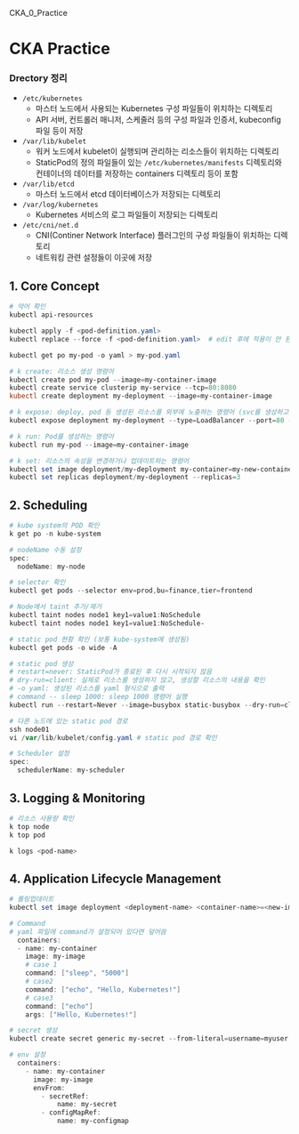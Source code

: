 CKA_0_Practice

# CKA Practice

### Drectory 정리
- `/etc/kubernetes`
  - 마스터 노드에서 사용되는 Kubernetes 구성 파일들이 위치하는 디렉토리
  - API 서버, 컨트롤러 매니저, 스케줄러 등의 구성 파일과 인증서, kubeconfig 파일 등이 저장
- `/var/lib/kubelet`
  - 워커 노드에서 kubelet이 실행되며 관리하는 리소스들이 위치하는 디렉토리
  - StaticPod의 정의 파일들이 있는 `/etc/kubernetes/manifests` 디렉토리와 컨테이너의 데이터를 저장하는 containers 디렉토리 등이 포함
- `/var/lib/etcd`
  - 마스터 노드에서 etcd 데이터베이스가 저장되는 디렉토리
- `/var/log/kubernetes`
  - Kubernetes 서비스의 로그 파일들이 저장되는 디렉토리
- `/etc/cni/net.d`
  - CNI(Continer Network Interface) 플러그인의 구성 파일들이 위치하는 디렉토리
  - 네트워킹 관련 설정들이 이곳에 저장

## 1. Core Concept

```powershell
# 약어 확인
kubectl api-resources

kubectl apply -f <pod-definition.yaml>
kubectl replace --force -f <pod-definition.yaml>  # edit 후에 적용이 안 된 /tmp/ 파일 대상

kubectl get po my-pod -o yaml > my-pod.yaml

# k create: 리소스 생성 명령어
kubectl create pod my-pod --image=my-container-image
kubectl create service clusterip my-service --tcp=80:8080
kubectl create deployment my-deployment --image=my-container-image

# k expose: deploy, pod 등 생성된 리소스를 외부에 노출하는 명령어 (svc를 생성하고, 외부 Pod와 매핑)
kubectl expose deployment my-deployment --type=LoadBalancer --port=80 --target-port=8080

# k run: Pod를 생성하는 명령어 
kubectl run my-pod --image=my-container-image

# k set: 리소스의 속성을 변경하거나 업데이트하는 명령어
kubectl set image deployment/my-deployment my-container=my-new-container-image
kubectl set replicas deployment/my-deployment --replicas=3
```

## 2. Scheduling

```powershell
# kube system의 POD 확인
k get po -n kube-system

# nodeName 수동 설정
spec:
  nodeName: my-node

# selector 확인
kubectl get pods --selector env=prod,bu=finance,tier=frontend

# Node에서 taint 추가/제거
kubectl taint nodes node1 key1=value1:NoSchedule
kubectl taint nodes node1 key1=value1:NoSchedule-

# static pod 현황 확인 (보통 kube-system에 생성됨)
kubectl get pods -o wide -A

# static pod 생성
# restart=never: StaticPod가 종료된 후 다시 시작되지 않음
# dry-run=client: 실제로 리소스를 생성하지 않고, 생성할 리소스의 내용을 확인
# -o yaml: 생성된 리소스를 yaml 형식으로 출력
# command -- sleep 1000: sleep 1000 명령어 실행
kubectl run --restart=Never --image=busybox static-busybox --dry-run=client -o yaml --command -- sleep 1000 > /etc/kubernetes/manifests/static-busybox.yaml

# 다른 노드에 있는 static pod 경로
ssh node01
vi /var/lib/kubelet/config.yaml # static pod 경로 확인

# Scheduler 설정
spec:
  schedulerName: my-scheduler
```

## 3. Logging & Monitoring

```powershell
# 리소스 사용량 확인
k top node
k top pod

k logs <pod-name>
```

## 4. Application Lifecycle Management

```powershell
# 롤링업데이트
kubectl set image deployment <deployment-name> <container-name>=<new-image>

# Command
# yaml 파일에 command가 설정되어 있다면 덮어씀
  containers:
  - name: my-container
    image: my-image
    # case 1
    command: ["sleep", "5000"]
    # case2
    command: ["echo", "Hello, Kubernetes!"]
    # case3
    command: ["echo"]
    args: ["Hello, Kubernetes!"]

# secret 생성
kubectl create secret generic my-secret --from-literal=username=myuser --from-literal=password=mypassword

# env 설정
  containers:
    - name: my-container
      image: my-image
      envFrom:
        - secretRef:
            name: my-secret
        - configMapRef:
            name: my-configmap
```